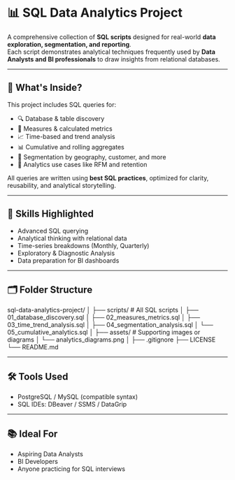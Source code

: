 # 📊 SQL Data Analytics Project

A comprehensive collection of **SQL scripts** designed for real-world **data exploration, segmentation, and reporting**.  
Each script demonstrates analytical techniques frequently used by **Data Analysts and BI professionals** to draw insights from relational databases.

---

## 🚀 What's Inside?

This project includes SQL queries for:

- 🔍 Database & table discovery
- 📏 Measures & calculated metrics
- 📈 Time-based and trend analysis
- 📊 Cumulative and rolling aggregates
- 🎯 Segmentation by geography, customer, and more
- 🧠 Analytics use cases like RFM and retention

All queries are written using **best SQL practices**, optimized for clarity, reusability, and analytical storytelling.

---

## 🧠 Skills Highlighted

- Advanced SQL querying
- Analytical thinking with relational data
- Time-series breakdowns (Monthly, Quarterly)
- Exploratory & Diagnostic Analysis
- Data preparation for BI dashboards

---

## 🗂️ Folder Structure
sql-data-analytics-project/
│
├── scripts/                          # All SQL scripts
│   ├── 01_database_discovery.sql
│   ├── 02_measures_metrics.sql
│   ├── 03_time_trend_analysis.sql
│   ├── 04_segmentation_analysis.sql
│   └── 05_cumulative_analytics.sql
│
├── assets/                           # Supporting images or diagrams
│   └── analytics_diagrams.png
│
├── .gitignore
├── LICENSE
└── README.md


---

## 🛠️ Tools Used

- PostgreSQL / MySQL (compatible syntax)
- SQL IDEs: DBeaver / SSMS / DataGrip

---

## 📚 Ideal For

- Aspiring Data Analysts
- BI Developers
- Anyone practicing for SQL interviews
